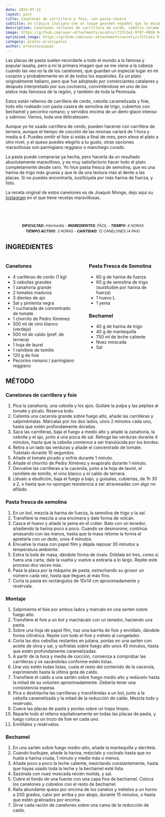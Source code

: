 ```yaml
---
date: 2024-07-12
layout: post
title: Canelones de carrillera y foie, con pasta casera
subtitle: Un clásico italiano con un toque gourmet español que te encantará.
description: Canelones rellenos de carrillera de cerdo, cebolla caramelizada y foie, cubiertos con bechamel y pecorino romano, servidos sobre una cama de demi-glace.
image: https://github.com/user-attachments/assets/c727c2e1-9797-49b0-9ca0-aa23d14ec2fc
optimized_image: https://github.com/user-attachments/assets/c727c2e1-9797-49b0-9ca0-aa23d14ec2fc
category: platos-principales
author: ernestovazquez
---
```


Las placas de pasta suelen recordarle a todo el mundo a la famosa y popular lasaña, pero a mí la primera imagen que se me viene a la cabeza cuando las veo es la de los canelones, que guardan un especial lugar en mi corazón y probablemente en el de todos los españoles. Es un plato originalmente italiano, pero que fue adoptado por comerciantes catalanes y después interpretado por sus cocineros, convirtiéndose en uno de los platos más famosos de la región, y también de toda la Península.

Estos están rellenos de carrillera de cerdo, cebolla caramelizada y foie, todo ello rodeado con pasta casera de semolina de trigo, cubiertos con bechamel y pecorino romano; y servidos encima de un demi-glace intenso y sabroso. Vamos, toda una delicatessen.

Aunque yo he usado carrillera de cerdo, pueden hacerse con carrillera de ternera, aunque el tiempo de cocción de las mismas variará de 1 hora y media a 4. Puedes omitir el foie si estás a final de mes, pero eleva el plato a otro nivel, y el queso puedes elegirlo a tu gusto, otras opciones maravillosas son parmigiano reggiano o manchego curado.

La pasta puede comprarse ya hecha, pero hacerla da un resultado absolutamente maravilloso, y es muy satisfactorio hacer todo el plato completamente desde cero. Yo hice pasta fresca de semolina, que es una harina de trigo más gruesa y que le da una textura más al dente a las placas. Si no puedes encontrarla, sustitúyela por más harina de fuerza, y listo.

La receta original de estos canelones es de Joaquín Monge, dejo aquí su [Instagram](https://www.instagram.com/jmongebravo) en el que tiene recetas maravillosas.

<div style="display: flex; justify-content: center; text-align: center; margin-bottom: 10px; font-size: 12px;">
  <div>
    <br>
    <br>
    <br>
    <br>
    <p style="margin: 0; line-height: 1.5;"><em><strong>DIFICULTAD</strong></em>: <em>Intermedia</em> - <em><strong>INGREDIENTES</strong></em>: <em>FÁCIL</em> - <em><strong>TIEMPO</strong></em>: <em>4 HORAS</em></p>
    <p style="margin: 0; line-height: 1.5;"><em><strong>TIEMPO ACTIVO</strong></em>: <em>3 HORAS</em> - <em><strong>CANTIDAD</strong></em>: <em>12 CANELONES (4 PAX)</em></p>
  </div>
</div>


## INGREDIENTES

<div style="display: flex; justify-content: space-between;">
  <div style="flex: 1; margin-right: 20px;">
    <h3>Canelones</h3>
    <ul style="margin-bottom: 0;">
      <li>4 carilleras de cerdo (1 kg)</li>
      <li>3 cebollas grandes</li>
      <li>1 zanahoria grande</li>
      <li>2 tomates maduros</li>
      <li>3 dientes de ajo</li>
      <li>Sal y pimienta negra</li>
      <li>1 cucharada de concentrado de tomate</li>
      <li>1 chorrito de Pedro Ximénez</li>
      <li>500 ml de vino blanco (verdejo)</li>
      <li>500 ml de caldo (pref. de ternera)</li>
      <li>1 hoja de laurel</li>
      <li>1 ramillete de tomillo</li>
      <li>120 g de foie</li>
      <li>Pecorino romano / parmigiano reggiano</li>
    </ul>
  </div>
  <div style="flex: 1; margin-left: 20px;">
    <h3>Pasta Fresca de Semolina</h3>
    <ul style="margin-bottom: 0;">
      <li>60 g de harina de fuerza</li>
      <li>60 g de semolina de trigo (sustituible por harina de fuerza)</li>
      <li>1 huevo L</li>
      <li>1 yema</li>
    </ul>
    <h3>Bechamel</h3>
    <ul style="margin-bottom: 0;">
      <li>40 g de harina de trigo</li>
      <li>40 g de mantequilla</li>
      <li>750 ml de leche caliente</li>
      <li>Nuez moscada</li>
      <li>Sal</li>
    </ul>
  </div>
</div>

## MÉTODO

### Canelones de carrillera y foie
1. Pica la zanahoria, una cebolla y los ajos. Quítale la pulpa y las pepitas al tomate y pícalo. Reserva todo.
2. Calienta una cacerola grande sobre fuego alto, añade las carrilleras y salpiméntalas. Márcalas por los dos lados, unos 2 minutos cada uno, hasta que estén profundamente doradas.
3. Saca las carrilleras, baja el fuego a medio alto y añade la zanahoria, la cebolla y el ajo, junto a una pizca de sal. Rehoga las verduras durante 4 minutos, hasta que la cebolla comience a ser translúcida por los bordes.
4. Retira a un lado las verduras y añade el concentrado de tomate. Tuéstalo durante 10 segundos.
5. Añade el tomate picado y sofríe durante 1 minuto.
6. Añade el chorrito de Pedro Ximénez y evapóralo durante 1 minuto.
7. Devuelve las carrilleras a la cacerola, junto a la hoja de laurel, el ramillete de tomillo, el vino blanco y el caldo de ternera.
8. Llévalo a ebullición, baja el fuego a bajo, y guísalas, cubiertas, de 1h 30 a 2, o hasta que no opongan resistencia a ser atravesadas con algo no afilado.

### Pasta fresca de semolina
1. En un bol, mezcla la harina de fuerza, la semolina de trigo y la sal.
2. Transfiere la mezcla a una encimera y dale forma de volcán.
3. Casca el huevo y añade la yema en el cráter. Bate con un tenedor, añadiendo la harina poco a poco. Cuando se desmorone, continúa amasando con las manos, hasta que la masa retome la forma al apretarla con un dedo, unos 4 minutos.
4. Envuelve la masa con papel film y déjala reposar 30 minutos a temperatura ambiente.
5. Estira la bola de masa, dándole forma de óvalo. Dóblala en tres, como si fuera una carta, dale la vuelta y vuelve a estirarla a lo largo. Repite este proceso dos veces más.
6. Pasa la placa por la máquina de pasta, estrechando su grosor un número cada vez, hasta que llegues al más fino.
7. Corta la pasta en rectángulos de 10x14 cm aproximadamente y resérvala.

### Montaje
1. Salpimienta el foie por ambos lados y márcalo en una sartén sobre fuego alto.
2. Transfiere el foie a un bol y machácalo con un tenedor, haciendo una pasta.
3. Sobre una hoja de papel film, haz una barrita de foie y enróllalo, dándole forma cilíndrica. Repite con todo el foie y mételo al congelador.
4. Corta las dos cebollas restantes en juliana, ponlas en una sartén con aceite de oliva y sal, y sofríelas sobre fuego alto unos 45 minutos, hasta que estén profundamente caramelizadas.
5. A partir de la hora y media de cocción, comienza a comprobar las carrilleras y ve sacándolas conforme estén listas.
6. Una vez estén todas listas, cuela el resto del contenido de la cacerola, exprimiendo hasta la última gota de caldo.
7. Transfiere el caldo a una sartén sobre fuego medio alto y redúcelo hasta la mitad de su volumen aproximadamente. Debería tener una consistencia espesa.
8. Pica o deshilacha las carrilleras y transfiérelas a un bol, junto a la cebolla caramelizada y la mitad de la reducción de caldo. Mezcla todo y resérvalo.
9. Cuece las placas de pasta y ponlas sobre un trapo limpio.
10. Reparte todo el relleno equitativamente en todas las placas de pasta, y luego coloca un trozo de foie en cada uno.
11. Enróllalos y resérvalos.

### Bechamel
1. En una sartén sobre fuego medio-alto, añade la mantequilla y derrítela.
2. Cuando burbujee, añade la harina, mézclalo y cocínalo hasta que no huela a harina cruda, 1 minuto y medio más o menos.
3. Añade poco a poco la leche caliente, mezclando constantemente, hasta que hayas usado toda la leche y la bechamel esté lista.
4. Sazónala con nuez moscada recién molida, y sal.
5. Cubre el fondo de una fuente con una capa fina de bechamel. Coloca los canelones y cúbrelos con el resto de bechamel.
6. Ralla abundante queso por encima de los canelos y mételos a un horno a 200 grados, calor por arriba y por abajo, durante 15 minutos, o hasta que estén gratinados por encima.
7. Sirve cada ración de canelones sobre una cama de la reducción de caldo.

